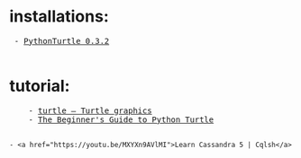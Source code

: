 <h1> installations: </h1>
<pre>
 - <a href="pip install PythonTurtle">PythonTurtle 0.3.2</a>
 </pre>
 
<h1> tutorial: </h1>
<pre>
    - <a href="https://docs.python.org/3/library/turtle.html">turtle — Turtle graphics</a>
    - <a href="https://realpython.com/beginners-guide-python-turtle/k">The Beginner's Guide to Python Turtle</a>
   
    - <a href="https://youtu.be/MXYXn9AVlMI">Learn Cassandra 5 | Cqlsh</a>
  
</pre>
